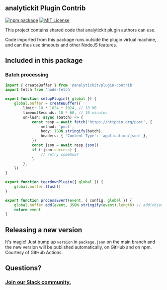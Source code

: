 ## analytickit Plugin Contrib

[![npm package](https://img.shields.io/npm/v/@analytickit/plugin-contrib?style=flat-square)](https://www.npmjs.com/package/@analytickit/plugin-contrib)
[![MIT License](https://img.shields.io/badge/License-MIT-red.svg?style=flat-square)](https://opensource.org/licenses/MIT)

This project contains shared code that analytickit plugin authors can use.

Code imported from this package runs outside the plugin virtual machine, and can thus use timeouts and other NodeJS features.

## Included in this package

### Batch processing

```typescript
import { createBuffer } from '@analytickit/plugin-contrib'
import fetch from 'node-fetch'

export function setupPlugin({ global }) {
    global.buffer = createBuffer({
        limit: 10 * 1024 * 1024, // 10 MB
        timeoutSeconds: 10 * 60, // 10 minutes
        onFlush: async (batch) => {
            const resp = await fetch('https://httpbin.org/post', {
                method: 'post',
                body: JSON.stringify(batch),
                headers: { 'Content-Type': 'application/json' },
            })
            const json = await resp.json()
            if (!json.success) {
                // retry somehow?
            }
        },
    })
}

export function teardownPlugin({ global }) {
    global.buffer.flush()
}

export function processEvent(event, { config, global }) {
    global.buffer.add(event, JSON.stringify(event).length) // add(object, points)
    return event
}
```

## Releasing a new version

It's magic! Just bump up `version` in `package.json` on the main branch and the new version will be published automatically, on GitHub and on npm. Courtesy of GitHub Actions.

## Questions?

### [Join our Slack community.](https://join.slack.com/t/analytickitusers/shared_invite/enQtOTY0MzU5NjAwMDY3LTc2MWQ0OTZlNjhkODk3ZDI3NDVjMDE1YjgxY2I4ZjI4MzJhZmVmNjJkN2NmMGJmMzc2N2U3Yjc3ZjI5NGFlZDQ)
